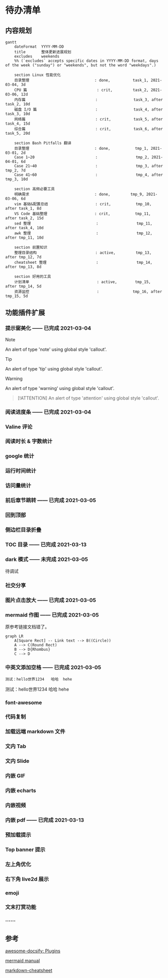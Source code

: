 # 待办清单

<!-- ## 内容新增

### Linux 性能优化实战笔记及拓展

### Bash Pitfalls 翻译完结

### github 仓库整理

### 调整访问方式 -->

## 内容规划

```mermaid
gantt
    dateFormat  YYYY-MM-DD
    title       整体更新进展规划
    excludes    weekends
    %% (`excludes` accepts specific dates in YYYY-MM-DD format, days of the week ("sunday") or "weekends", but not the word "weekdays".)

    section Linux 性能优化
    目录整理                             : done,          task_1, 2021-03-04, 3d
    CPU 篇                               : crit,         task_2, 2021-03-06, 12d
    内存篇                               :                task_3, after task_2, 10d
    磁盘 I/O 篇                          :                task_4, after task_3, 10d
    网络篇                               : crit,          task_5, after task_4, 15d
    综合篇                               : crit,          task_6, after task_5, 20d

    section Bash Pitfalls 翻译
    目录整理                             : done,           tmp_1, 2021-03-01, 2d
    Case 1~20                           :                 tmp_2, 2021-04-01, 6d
    Case 21~40                          :                 tmp_3, after tmp_2, 7d
    Case 41~60                          :                 tmp_4, after tmp_3, 10d

    section 高频必要工具
    明确需求                             : done,         tmp_9, 2021-03-06, 6d
    vim 基础&配置总结                     : crit,           tmp_10, after task_1, 8d
    VS Code 基础整理                     : crit,           tmp_11, after task_2, 15d
    sed 整理                             :                 tmp_11, after task_4, 10d
    awk 整理                             :                 tmp_12, after tmp_11, 10d

    section 前置知识
    整理目录结构                          : active,         tmp_13, after tmp_12, 7d
    cheatsheet 整理                      :                 tmp_14, after tmp_13, 8d

    section 好用的工具
    计划清单                              : active,        tmp_15, after tmp_14, 5d
    资源监控                              :               tmp_16, after tmp_15, 5d
```



## 功能插件扩展

### 提示窗美化 —— 已完成 2021-03-04

> [!NOTE]
> An alert of type 'note' using global style 'callout'.

> [!TIP]
> An alert of type 'tip' using global style 'callout'.

> [!WARNING]
> An alert of type 'warning' using global style 'callout'.

> [!ATTENTION]
> An alert of type 'attention' using global style 'callout'.

### 阅读进度条 —— 已完成 2021-03-04

### Valine 评论

### 阅读时长 & 字数统计

### google 统计

### 运行时间统计

### 访问量统计

### 前后章节跳转 —— 已完成 2021-03-05

### 回到顶部

### 侧边栏目录折叠

### TOC 目录 —— 已完成 2021-03-13

### dark 模式 —— 未完成 2021-03-05
待调试

### 社交分享

### 图片点击放大 —— 已完成 2021-03-05

### mermaid 作图 —— 已完成 2021-03-05

原参考链接文档错了。
```mermaid
graph LR
    A[Square Rect] -- Link text --> B((Circle))
    A --> C(Round Rect)
    B --> D{Rhombus}
    C --> D
```

### 中英文添加空格 —— 已完成 2021-03-05
`测试：hello世界1234   哈哈  hehe`

测试：hello世界1234   哈哈  hehe

### font-awesome

### 代码复制

### 加载远端 markdown 文件

### 文内 Tab

### 文内 Slide

### 内嵌 GIF

### 内嵌 echarts

### 内嵌视频

### 内嵌 pdf  —— 已完成 2021-03-13

### 预加载提示

### Top banner 提示

### 左上角优化

### 右下角 live2d 展示

### emoji

### 文末打赏功能

### ······


## 参考

[awesome-docsify: Plugins](https://github.com/docsifyjs/awesome-docsify#plugins)

[mermaid manual](https://mermaid-js.github.io/mermaid/#/)

[markdown-cheatsheet](https://github.com/tchapi/markdown-cheatsheet)